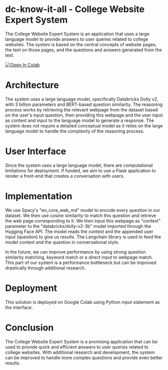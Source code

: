 # dc-know-it-all - College Website Expert System
The College Website Expert System is an application that uses a large language model to provide answers to user queries related to college websites. The system is based on the central concepts of website pages, the text on those pages, and the questions and answers generated from the text.

[![Open In Colab](https://colab.research.google.com/assets/colab-badge.svg)]()

# Architecture
The system uses a large language model, specifically Databricks Dolly v2, with 3 billion parameters and BERT-based question similarity. The reasoning process works by retrieving the relevant webpage from the dataset based on the user's input question, then providing this webpage and the user input as context and input to the language model to generate a response. The system does not require a detailed conceptual model as it relies on the large language model to handle the complexity of the reasoning process.

# User Interface
Since the system uses a large language model, there are computational limitations for deployment. If funded, we aim to use a Flask application to render a front-end that creates a conversation with users.

# Implementation
We use Spacy's "en_core_web_md" model to encode every question in our dataset. We then use cosine similarity to match this question and retrieve the web page corresponding to it. We then input this webpage as "context" parameter to the "databricks/dolly-v2-3b" model imported through the Hugging Face API. The model reads the context and the appended user input (question) to give us results. The Langchain library is used to feed the model context and the question in conversational style.

In the future, we can improve performance by using strong question similarity matching, keyword match or a direct input to webpage match. This part of our system is a performance bottleneck but can be improved drastically through additional research.

# Deployment
This solution is deployed on Google Colab using Python input statement as the interface.

# Conclusion
The College Website Expert System is a promising application that can be used to provide quick and efficient answers to user queries related to college websites. With additional research and development, the system can be improved to handle more complex questions and provide even better results.